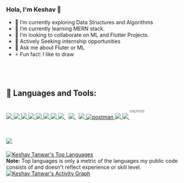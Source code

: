 ### Hola, I'm Keshav 👋

- 🔭 I’m currently exploring Data Structures and Algorithms
- 🌱 I’m currently learning MERN stack.
- 👯 I’m looking to collaborate on ML and Flutter Projects.
- 💼 Actively Seeking internship opportunities
- 💬 Ask me about Fluter or ML
- ⚡ Fun fact: I like to draw
<br>
<br>

## 🚀 Languages and Tools:

<p align="left">  
    <a href="https://flutter.dev/" target="_blank"> <img src="https://img.icons8.com/color/48/000000/flutter.png"/> </a>
    <a href="https://dart.dev/" target="_blank"> <img src="https://img.icons8.com/color/48/000000/dart.png"/> </a>
  <a href="" target="_blank"> <img src="https://img.icons8.com/color/48/000000/c-plus-plus-logo.png"/> </a>
  <a href="https://www.python.org" target="_blank"> <img src="https://img.icons8.com/color/48/000000/python.png"/> </a>
    <a href="https://developer.mozilla.org/en-US/docs/Web/JavaScript" target="_blank"> <img src="https://img.icons8.com/color/48/000000/javascript.png"/> </a> 
    <a href="https://www.w3.org/html/" target="_blank"> <img src="https://img.icons8.com/color/48/000000/html-5.png"/> </a> 
    <a href="https://www.w3schools.com/css/" target="_blank"> <img src="https://img.icons8.com/color/48/000000/css3.png"/> </a>  
    <a style="padding-right:8px;" href="https://nodejs.org" target="_blank"> <img src="https://img.icons8.com/color/48/000000/nodejs.png"/> </a> 
    <a style="padding-right:8px;" href="https://www.mysql.com/" target="_blank"> <img src="https://img.icons8.com/fluent/50/000000/mysql-logo.png"/> </a>
    <a href="https://firebase.google.com/" target="_blank"> <img src="https://img.icons8.com/color/48/000000/firebase.png"/> </a> 
    <a href="https://postman.com" target="_blank"> <img src="https://www.vectorlogo.zone/logos/getpostman/getpostman-icon.svg" alt="postman" width="45" height="45"/> </a>   
    <a href="https://git-scm.com/" target="_blank"> <img src="https://img.icons8.com/color/48/000000/git.png"/> </a> 
  <a href="https://www.anaconda.com/" target="_blank"> <img src="https://img.icons8.com/dusk/48/000000/anaconda.png"/> </a>
    <a href="https://expressjs.com" target="_blank"> <img src="https://raw.githubusercontent.com/devicons/devicon/master/icons/express/express-original-wordmark.svg" alt="express" width="40" height="40"/> </a>
</p>
<br>
<br>

<img src = "https://github-readme-stats.vercel.app/api?username=keshavtanwar57&&show_icons=true&title_color=ffffff&icon_color=bb2acf&text_color=daf7dc&bg_color=151515">
<br>
<br>
<a href="https://github.com//github-readme-stats"><img alt="Keshav Tanwar's Top Languages" src="https://github-readme-stats.vercel.app/api/top-langs/?username=keshavtanwar57&langs_count=8&count_private=true&layout=compact&theme=react&hide_border=true&bg_color=0D1117" /></a>
  <br/>
  <b>Note:</b> Top languages is only a metric of the languages my public code consists of and doesn't reflect experience or skill level.
<br>
<a href="https://github.com/keshavtanwar57/github-readme-activity-graph"><img alt="Keshav Tanwar's Activity Graph" src="https://activity-graph.herokuapp.com/graph?username=keshavtanwar57&bg_color=0D1117&color=5BCDEC&line=5BCDEC&point=FFFFFF&hide_border=true" /></a>

<!--
**keshavtanwar57/keshavtanwar57** is a ✨ _special_ ✨ repository because its `README.md` (this file) appears on your GitHub profile.

Here are some ideas to get you started:

- 🔭 I’m currently working on ...
- 🌱 I’m currently learning ...
- 👯 I’m looking to collaborate on ...
- 🤔 I’m looking for help with ...
- 💬 Ask me about ...
- 📫 How to reach me: ...
- 😄 Pronouns: ...
- ⚡ Fun fact: ...
-->
